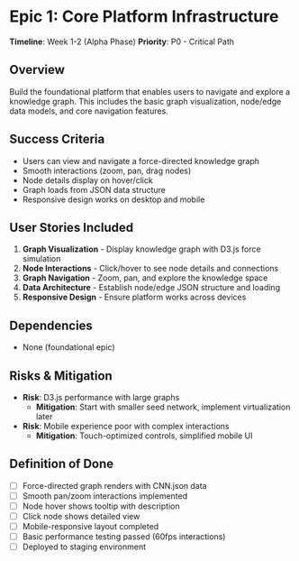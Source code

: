 # Epic 1: Core Platform Infrastructure

**Timeline**: Week 1-2 (Alpha Phase)
**Priority**: P0 - Critical Path

## Overview
Build the foundational platform that enables users to navigate and explore a knowledge graph. This includes the basic graph visualization, node/edge data models, and core navigation features.

## Success Criteria
- Users can view and navigate a force-directed knowledge graph
- Smooth interactions (zoom, pan, drag nodes)
- Node details display on hover/click
- Graph loads from JSON data structure
- Responsive design works on desktop and mobile

## User Stories Included
1. **Graph Visualization** - Display knowledge graph with D3.js force simulation
2. **Node Interactions** - Click/hover to see node details and connections  
3. **Graph Navigation** - Zoom, pan, and explore the knowledge space
4. **Data Architecture** - Establish node/edge JSON structure and loading
5. **Responsive Design** - Ensure platform works across devices

## Dependencies
- None (foundational epic)

## Risks & Mitigation
- **Risk**: D3.js performance with large graphs
  - **Mitigation**: Start with smaller seed network, implement virtualization later
- **Risk**: Mobile experience poor with complex interactions
  - **Mitigation**: Touch-optimized controls, simplified mobile UI

## Definition of Done
- [ ] Force-directed graph renders with CNN.json data
- [ ] Smooth pan/zoom interactions implemented
- [ ] Node hover shows tooltip with description
- [ ] Click node shows detailed view
- [ ] Mobile-responsive layout completed
- [ ] Basic performance testing passed (60fps interactions)
- [ ] Deployed to staging environment 
